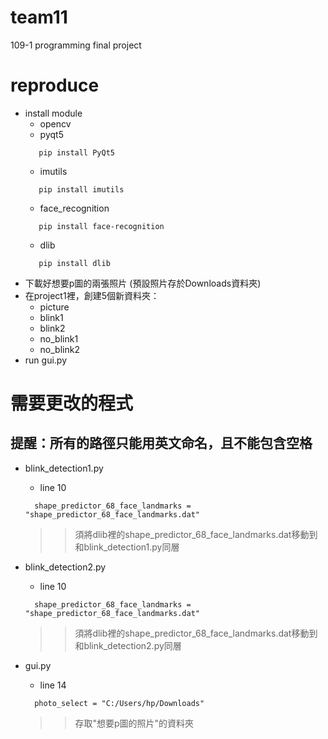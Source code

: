 # team11
109-1 programming final project

# reproduce
* install module
  * opencv
  * pyqt5
  ```
     pip install PyQt5
  ```
  * imutils
  ```
     pip install imutils
  ```
  * face_recognition
  ```
     pip install face-recognition
  ```
  * dlib
  ```
     pip install dlib
  ```
* 下載好想要p圖的兩張照片
   (預設照片存於Downloads資料夾)
* 在project1裡，創建5個新資料夾：
  * picture
  * blink1
  * blink2
  * no_blink1
  * no_blink2
* run gui.py

# 需要更改的程式
## 提醒：所有的路徑只能用英文命名，且不能包含空格
* blink_detection1.py
  * line 10
  ```
    shape_predictor_68_face_landmarks = "shape_predictor_68_face_landmarks.dat"
  ```
     >> 須將dlib裡的shape_predictor_68_face_landmarks.dat移動到和blink_detection1.py同層
* blink_detection2.py
  * line 10
  ```
    shape_predictor_68_face_landmarks = "shape_predictor_68_face_landmarks.dat"
  ```
     >> 須將dlib裡的shape_predictor_68_face_landmarks.dat移動到和blink_detection2.py同層

* gui.py
  * line 14
  ```
    photo_select = "C:/Users/hp/Downloads"
  ```
  >> 存取"想要p圖的照片"的資料夾





